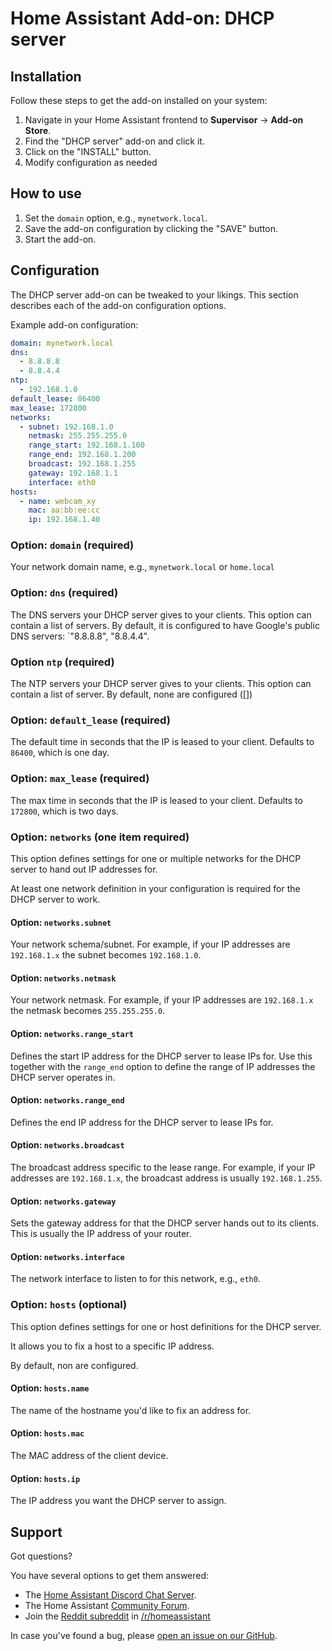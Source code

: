# Home Assistant Add-on: DHCP server

## Installation

Follow these steps to get the add-on installed on your system:

1. Navigate in your Home Assistant frontend to **Supervisor** -> **Add-on Store**.
2. Find the "DHCP server" add-on and click it.
3. Click on the "INSTALL" button.
4. Modify configuration as needed

## How to use

1. Set the `domain` option, e.g., `mynetwork.local`.
2. Save the add-on configuration by clicking the "SAVE" button.
3. Start the add-on.

## Configuration

The DHCP server add-on can be tweaked to your likings. This section
describes each of the add-on configuration options.

Example add-on configuration:

```yaml
domain: mynetwork.local
dns:
  - 8.8.8.8
  - 8.8.4.4
ntp:
  - 192.168.1.0
default_lease: 86400
max_lease: 172800
networks:
  - subnet: 192.168.1.0
    netmask: 255.255.255.0
    range_start: 192.168.1.100
    range_end: 192.168.1.200
    broadcast: 192.168.1.255
    gateway: 192.168.1.1
    interface: eth0
hosts:
  - name: webcam_xy
    mac: aa:bb:ee:cc
    ip: 192.168.1.40
```

### Option: `domain` (required)

Your network domain name, e.g., `mynetwork.local` or `home.local`

### Option: `dns` (required)

The DNS servers your DHCP server gives to your clients. This option can
contain a list of servers. By default, it is configured to have Google's
public DNS servers: `"8.8.8.8", "8.8.4.4".

### Option `ntp` (required)

The NTP servers your DHCP server gives to your clients.  This option can
contain a list of server.  By default, none are configured ([])

### Option: `default_lease` (required)

The default time in seconds that the IP is leased to your client.
Defaults to `86400`, which is one day.

### Option: `max_lease` (required)

The max time in seconds that the IP is leased to your client.
Defaults to `172800`, which is two days.

### Option: `networks` (one item required)

This option defines settings for one or multiple networks for the DHCP server
to hand out IP addresses for.

At least one network definition in your configuration is required for the
DHCP server to work.

#### Option: `networks.subnet`

Your network schema/subnet. For example, if your IP addresses are `192.168.1.x`
the subnet becomes `192.168.1.0`.

#### Option: `networks.netmask`

Your network netmask. For example, if your IP addresses are `192.168.1.x` the
netmask becomes `255.255.255.0`.

#### Option: `networks.range_start`

Defines the start IP address for the DHCP server to lease IPs for.
Use this together with the `range_end` option to define the range of IP
addresses the DHCP server operates in.

#### Option: `networks.range_end`

Defines the end IP address for the DHCP server to lease IPs for.

#### Option: `networks.broadcast`

The broadcast address specific to the lease range. For example, if your
IP addresses are `192.168.1.x`, the broadcast address is usually `192.168.1.255`.

#### Option: `networks.gateway`

Sets the gateway address for that the DHCP server hands out to its clients.
This is usually the IP address of your router.

#### Option: `networks.interface`

The network interface to listen to for this network, e.g., `eth0`.

### Option: `hosts` (optional)

This option defines settings for one or host definitions for the DHCP server.

It allows you to fix a host to a specific IP address.

By default, non are configured.

#### Option: `hosts.name`

The name of the hostname you'd like to fix an address for.

#### Option: `hosts.mac`

The MAC address of the client device.

#### Option: `hosts.ip`

The IP address you want the DHCP server to assign.

## Support

Got questions?

You have several options to get them answered:

- The [Home Assistant Discord Chat Server][discord].
- The Home Assistant [Community Forum][forum].
- Join the [Reddit subreddit][reddit] in [/r/homeassistant][reddit]

In case you've found a bug, please [open an issue on our GitHub][issue].

[discord]: https://discord.gg/c5DvZ4e
[forum]: https://community.home-assistant.io
[issue]: https://github.com/home-assistant/hassio-addons/issues
[reddit]: https://reddit.com/r/homeassistant
[repository]: https://github.com/hassio-addons/repository
